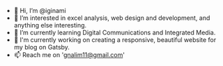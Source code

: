 - 👋 Hi, I’m @iginami
- 👀 I’m interested in excel analysis, web design and development, and anything else interesting.
- 🌱 I’m currently learning Digital Communications and Integrated Media. 
- 🔨 I'm currently working on creating a responsive, beautiful website for my blog on Gatsby.
- 📫  Reach me on 'gnalim11@gmail.com'
